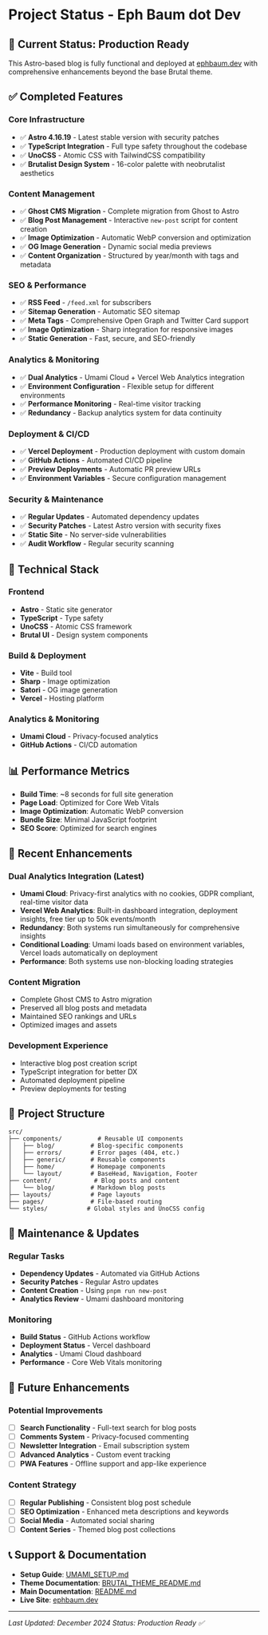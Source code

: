 # Project Status - Eph Baum dot Dev

## 🎯 Current Status: Production Ready

This Astro-based blog is fully functional and deployed at [ephbaum.dev](https://ephbaum.dev) with comprehensive enhancements beyond the base Brutal theme.

## ✅ Completed Features

### Core Infrastructure
- ✅ **Astro 4.16.19** - Latest stable version with security patches
- ✅ **TypeScript Integration** - Full type safety throughout the codebase
- ✅ **UnoCSS** - Atomic CSS with TailwindCSS compatibility
- ✅ **Brutalist Design System** - 16-color palette with neobrutalist aesthetics

### Content Management
- ✅ **Ghost CMS Migration** - Complete migration from Ghost to Astro
- ✅ **Blog Post Management** - Interactive `new-post` script for content creation
- ✅ **Image Optimization** - Automatic WebP conversion and optimization
- ✅ **OG Image Generation** - Dynamic social media previews
- ✅ **Content Organization** - Structured by year/month with tags and metadata

### SEO & Performance
- ✅ **RSS Feed** - `/feed.xml` for subscribers
- ✅ **Sitemap Generation** - Automatic SEO sitemap
- ✅ **Meta Tags** - Comprehensive Open Graph and Twitter Card support
- ✅ **Image Optimization** - Sharp integration for responsive images
- ✅ **Static Generation** - Fast, secure, and SEO-friendly

### Analytics & Monitoring
- ✅ **Dual Analytics** - Umami Cloud + Vercel Web Analytics integration
- ✅ **Environment Configuration** - Flexible setup for different environments
- ✅ **Performance Monitoring** - Real-time visitor tracking
- ✅ **Redundancy** - Backup analytics system for data continuity

### Deployment & CI/CD
- ✅ **Vercel Deployment** - Production deployment with custom domain
- ✅ **GitHub Actions** - Automated CI/CD pipeline
- ✅ **Preview Deployments** - Automatic PR preview URLs
- ✅ **Environment Variables** - Secure configuration management

### Security & Maintenance
- ✅ **Regular Updates** - Automated dependency updates
- ✅ **Security Patches** - Latest Astro version with security fixes
- ✅ **Static Site** - No server-side vulnerabilities
- ✅ **Audit Workflow** - Regular security scanning

## 🔧 Technical Stack

### Frontend
- **Astro** - Static site generator
- **TypeScript** - Type safety
- **UnoCSS** - Atomic CSS framework
- **Brutal UI** - Design system components

### Build & Deployment
- **Vite** - Build tool
- **Sharp** - Image optimization
- **Satori** - OG image generation
- **Vercel** - Hosting platform

### Analytics & Monitoring
- **Umami Cloud** - Privacy-focused analytics
- **GitHub Actions** - CI/CD automation

## 📊 Performance Metrics

- **Build Time**: ~8 seconds for full site generation
- **Page Load**: Optimized for Core Web Vitals
- **Image Optimization**: Automatic WebP conversion
- **Bundle Size**: Minimal JavaScript footprint
- **SEO Score**: Optimized for search engines

## 🚀 Recent Enhancements

### Dual Analytics Integration (Latest)
- **Umami Cloud**: Privacy-first analytics with no cookies, GDPR compliant, real-time visitor data
- **Vercel Web Analytics**: Built-in dashboard integration, deployment insights, free tier up to 50k events/month
- **Redundancy**: Both systems run simultaneously for comprehensive insights
- **Conditional Loading**: Umami loads based on environment variables, Vercel loads automatically on deployment
- **Performance**: Both systems use non-blocking loading strategies

### Content Migration
- Complete Ghost CMS to Astro migration
- Preserved all blog posts and metadata
- Maintained SEO rankings and URLs
- Optimized images and assets

### Development Experience
- Interactive blog post creation script
- TypeScript integration for better DX
- Automated deployment pipeline
- Preview deployments for testing

## 📁 Project Structure

```
src/
├── components/          # Reusable UI components
│   ├── blog/          # Blog-specific components
│   ├── errors/        # Error pages (404, etc.)
│   ├── generic/       # Reusable components
│   ├── home/          # Homepage components
│   └── layout/        # BaseHead, Navigation, Footer
├── content/            # Blog posts and content
│   └── blog/          # Markdown blog posts
├── layouts/           # Page layouts
├── pages/             # File-based routing
└── styles/           # Global styles and UnoCSS config
```

## 🔄 Maintenance & Updates

### Regular Tasks
- **Dependency Updates** - Automated via GitHub Actions
- **Security Patches** - Regular Astro updates
- **Content Creation** - Using `pnpm run new-post`
- **Analytics Review** - Umami dashboard monitoring

### Monitoring
- **Build Status** - GitHub Actions workflow
- **Deployment Status** - Vercel dashboard
- **Analytics** - Umami Cloud dashboard
- **Performance** - Core Web Vitals monitoring

## 🎯 Future Enhancements

### Potential Improvements
- [ ] **Search Functionality** - Full-text search for blog posts
- [ ] **Comments System** - Privacy-focused commenting
- [ ] **Newsletter Integration** - Email subscription system
- [ ] **Advanced Analytics** - Custom event tracking
- [ ] **PWA Features** - Offline support and app-like experience

### Content Strategy
- [ ] **Regular Publishing** - Consistent blog post schedule
- [ ] **SEO Optimization** - Enhanced meta descriptions and keywords
- [ ] **Social Media** - Automated social sharing
- [ ] **Content Series** - Themed blog post collections

## 📞 Support & Documentation

- **Setup Guide**: [UMAMI_SETUP.md](UMAMI_SETUP.md)
- **Theme Documentation**: [BRUTAL_THEME_README.md](BRUTAL_THEME_README.md)
- **Main Documentation**: [README.md](README.md)
- **Live Site**: [ephbaum.dev](https://ephbaum.dev)

---

*Last Updated: December 2024*
*Status: Production Ready ✅*
